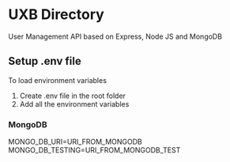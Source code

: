 # UXB Directory
User Management API based on Express, Node JS and MongoDB

## Setup .env file
To load environment variables
1. Create .env file in the root folder
2. Add all the environment variables
### MongoDB
MONGO_DB_URI=URI_FROM_MONGODB
MONGO_DB_TESTING=URI_FROM_MONGODB_TEST

